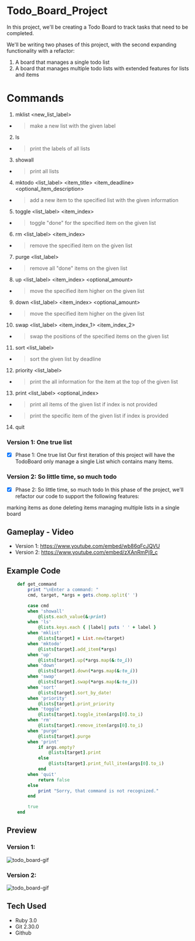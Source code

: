 # Todo_Board_Project
In this project, we'll be creating a Todo Board to track tasks that need to be completed.

We'll be writing two phases of this project, with the second expanding functionality with a refactor:

1. A board that manages a single todo list
2. A board that manages multiple todo lists with extended features for lists and items

# Commands
1. mklist <new_list_label>
- > make a new list with the given label
2. ls
- > print the labels of all lists
3. showall
- > print all lists
4. mktodo <list_label> <item_title> <item_deadline> <optional_item_description>
- > add a new item to the specified list with the given information
5. toggle <list_label> <item_index>
- > toggle "done" for the specified item on the given list
6. rm <list_label> <item_index>
- > remove the specified item on the given list
7. purge <list_label>
- > remove all "done" items on the given list
8. up <list_label> <item_index> <optional_amount>
- > move the specified item higher on the given list
9. down <list_label> <item_index> <optional_amount>
- > move the specified item higher on the given list
10. swap <list_label> <item_index_1> <item_index_2>
- > swap the positions of the specified items on the given list
11. sort <list_label>
- > sort the given list by deadline
12. priority <list_label>
- > print the all information for the item at the top of the given list
13. print <list_label> <optional_index>
- > print all items of the given list if index is not provided
- >print the specific item of the given list if index is provided
14. quit

### Version 1: One true list
- [x] Phase 1: One true list 
Our first iteration of this project will have the TodoBoard only manage a single List which contains many Items.

### Version 2: So little time, so much todo
- [x] Phase 2: So little time, so much todo
In this phase of the project, we'll refactor our code to support the following features:

marking items as done
deleting items
managing multiple lists in a single board

## Gameplay - Video
- Version 1: https://www.youtube.com/embed/wb86qFcJQVU
- Version 2: https://www.youtube.com/embed/zXAnRmPj9_c

## Example Code
```Ruby
    def get_command
        print "\nEnter a command: "
        cmd, target, *args = gets.chomp.split(' ')

        case cmd
        when 'showall'
            @lists.each_value(&:print)
        when 'ls'
            @lists.keys.each { |label| puts ' ' + label }
        when 'mklist'
            @lists[target] = List.new(target)
        when 'mktodo'
            @lists[target].add_item(*args)
        when 'up'
            @lists[target].up(*args.map(&:to_i))
        when 'down'
            @lists[target].down(*args.map(&:to_i))
        when 'swap'
            @lists[target].swap(*args.map(&:to_i))
        when 'sort'
            @lists[target].sort_by_date!
        when 'priority'
            @lists[target].print_priority
        when 'toggle'
            @lists[target].toggle_item(args[0].to_i)
        when 'rm'
            @lists[target].remove_item(args[0].to_i)
        when 'purge'
            @lists[target].purge
        when 'print'
            if args.empty?
                @lists[target].print
            else
                @lists[target].print_full_item(args[0].to_i)
            end
        when 'quit'
            return false
        else
            print "Sorry, that command is not recognized."
        end

        true
    end
```
## Preview
### Version 1: 
![todo_board-gif](https://media.giphy.com/media/7CmCi8kmhoWLVEytzs/giphy.gif)
### Version 2:
![todo_board-gif](https://media.giphy.com/media/gevEVgDW7grWMS8gQ8/giphy.gif)

## Tech Used
- Ruby 3.0
- Git 2.30.0
- Github